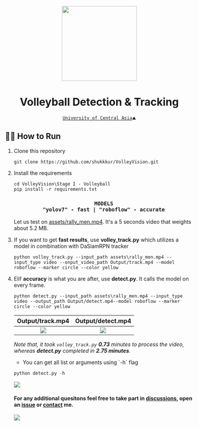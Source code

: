 <p align="center">
  <img src="https://github.com/shukkkur/VolleyVision/blob/b9e2ea29be1337f8cd7c25f7f06741ecfde9fc62/README_files/vv_logo.png" width=200>
</p>

<h1 align="center">
  Volleyball Detection & Tracking
</h1>

<p align='center'>
  <a href="https://ucentralasia.org/home"><code>University of Central Asia</a>⛰️</code>
</p>

<h2>🏃‍♂️ How to Run</h2>

<ol>
  
  <li>
    Clone this repository
  </li>
  
  ```
  git clone https://github.com/shukkkur/VolleyVision.git
  ```
  
  <li>
    Install the requirements
  </li>
  
  ```
  cd VolleyVision\Stage I - Volleyball
  pip install -r requirements.txt
  ```
  <h3 align="center"><code>MODELS</code><br><code>"yolov7" - fast | "roboflow" - accurate</code></h3>
  
  Let us test on <a href="https://github.com/shukkkur/VolleyVision/blob/a87326441528ee89f4d23a81e2461d6963534134/assets/rally_men.mp4">assets/rally_men.mp4</a>. It's a 5 seconds video that weights about 5.2 MB.
  
  <li>
    If you want to get <strong>fast results</strong>, use <strong>volley_track.py</strong> which utilizes a model in combination with DaSiamRPN tracker
  </li>
  
  ```
  python volley_track.py --input_path assets\rally_men.mp4 --input_type video --onput_video_path Output/track.mp4 --model roboflow --marker circle --color yellow
  ```
  
  <li>
    Elif <strong>accuracy</strong> is what you are after, use <strong>detect.py</strong>. It calls the model on every frame.
  </li>
  
  ```
  python detect.py --input_path assets\rally_men.mp4 --input_type video --output_path Output/detect.mp4--model roboflow --marker circle --color yellow 
  ```
  
  
<strong>Output/track.mp4</strong>  | <strong>Output/detect.mp4</strong>
:-------------------------:|:-------------------------:
<img src="https://github.com/shukkkur/VolleyVision/blob/914b8dc3873767b7b1a1c62b7b75633d8a3a9af6/assets/track_men.gif"> | <img src="https://github.com/shukkkur/VolleyVision/blob/280fed79d290c1cf6d53c869fa60355eeb04d148/assets/rf_men_rally.gif">

<i>Note that, it took <code>volley_track.py</code> <strong>0.73</strong> minutes to process the video, whereas <strong>detect.py</strong> completed in <strong>2.75 minutes</strong>.</i>

<ul>
  <li>
    <p>You can get all list or arguments using `-h` flag</p>
  </li>
</ul>

```python
python detect.py -h
```

<img src="https://github.com/shukkkur/VolleyVision/blob/210368ae91bd078d2f00dfbbbe020f59625c2550/Stage%20I%20-%20Volleyball/assets/args.png">


<h4>For any additional quesitons feel free to take part in <a href="https://github.com/shukkkur/VolleyVision/discussions">discussions</a>, open an <a href="https://github.com/shukkkur/VolleyVision/issues/new">issue</a> or <a href="https://github.com/shukkkur#feel-free-to-connectcontact">contact</a> me.</h4>

<img src="https://github.com/shukkkur/VolleyVision/blob/1d1836c3a7968cbcde4bcf5cfb5e8eaf4c16acfb/assets/header.png">

